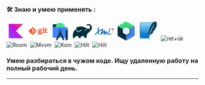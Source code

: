 ### :hammer_and_wrench: Знаю и умею применять :
<div>
  <img src="https://github.com/devicons/devicon/blob/master/icons/kotlin/kotlin-original.svg" title="Kotlin" alt="Kotlin" width="50" height="50"/>&nbsp;
  <img src="https://github.com/devicons/devicon/blob/master/icons/git/git-plain-wordmark.svg" title="Git" alt="Git" width="50" height="50"/>&nbsp;
  <img src="https://github.com/devicons/devicon/blob/master/icons/androidstudio/androidstudio-original.svg" title="Android Studio" alt="Android Studio" width="50" height="50"/>&nbsp;
  <img src="https://github.com/devicons/devicon/blob/master/icons/gradle/gradle-original.svg" title="Gradle" alt="Gradle" width="50" height="50"/>&nbsp;
  <img src="https://github.com/devicons/devicon/blob/master/icons/xml/xml-original.svg" title="Xml" alt="Xml" width="50" height="50"/>&nbsp;
  <img src="https://github.com/devicons/devicon/blob/master/icons/jetpackcompose/jetpackcompose-original.svg" title="Jetpackcompose" alt="Jetpackcompose" width="50" height="50"/>&nbsp;
  <img src="https://github.com/devicons/devicon/blob/master/icons/sqlite/sqlite-original.svg" title="Sqlite" alt="Sqlite" width="50" height="50"/>&nbsp;
  <img src="https://velog.velcdn.com/images/jeongminji4490/post/33cb6611-5767-435c-af01-e037798cce31/image.png" title="ret+ok" alt="ret+ok" width="80" height="50"/>&nbsp;
  <img src="https://raw.githubusercontent.com/irontec/android-room-example/master/logo.png" title="Room" alt="Room" width="50" height="50"/>&nbsp;
  <img src="https://raw.githubusercontent.com/irontec/android-mvvm-example/master/logo.png" title="Mvvm" alt="Mvvm" width="50" height="50"/>&nbsp;
  <img src="https://avatars.githubusercontent.com/u/38280958?s=200&v=4" title="Koin" alt="Koin" width="50" height="50"/>&nbsp;
  <img src="https://velog.velcdn.com/images/heymoko/post/31e971c6-c941-4a9e-b7a3-6a6558dad706/image.png" title="Hilt" alt="Hilt" width="70" height="50"/>&nbsp;
  <img src="https://habrastorage.org/r/w1560/getpro/habr/upload_files/d07/52d/3e8/d0752d3e8637ec2fa02093092b520051.png" title="Hilt" alt="Hilt" width="80" height="50"/>&nbsp;
  
</div>

### Умею разбираться в чужом коде. Ищу удаленную работу на полный рабочий день.

---
